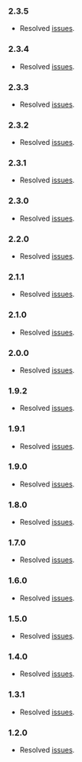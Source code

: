 ### 2.3.5
- Resolved [issues](https://github.com/jhipster/jhipster-ide/projects/33).

### 2.3.4
- Resolved [issues](https://github.com/jhipster/jhipster-ide/projects/32).

### 2.3.3
- Resolved [issues](https://github.com/jhipster/jhipster-ide/projects/31).

### 2.3.2
- Resolved [issues](https://github.com/jhipster/jhipster-ide/projects/30).

### 2.3.1
- Resolved [issues](https://github.com/jhipster/jhipster-ide/projects/29).

### 2.3.0
- Resolved [issues](https://github.com/jhipster/jhipster-ide/projects/28).

### 2.2.0
- Resolved [issues](https://github.com/jhipster/jhipster-ide/projects/25).

### 2.1.1
- Resolved [issues](https://github.com/jhipster/jhipster-ide/projects/27).

### 2.1.0
- Resolved [issues](https://github.com/jhipster/jhipster-ide/projects/24).

### 2.0.0
- Resolved [issues](https://github.com/jhipster/jhipster-ide/projects/20).

### 1.9.2
- Resolved [issues](https://github.com/jhipster/jhipster-ide/projects/23).

### 1.9.1
- Resolved [issues](https://github.com/jhipster/jhipster-ide/projects/21).

### 1.9.0
- Resolved [issues](https://github.com/jhipster/jhipster-ide/projects/19?).

### 1.8.0
- Resolved [issues](https://github.com/jhipster/jhipster-ide/projects/18?).

### 1.7.0
- Resolved [issues](https://github.com/jhipster/jhipster-ide/projects/17?).

### 1.6.0
- Resolved [issues](https://github.com/jhipster/jhipster-ide/projects/16?).

### 1.5.0
- Resolved [issues](https://github.com/jhipster/jhipster-ide/projects/14?).

### 1.4.0
- Resolved [issues](https://github.com/jhipster/jhipster-ide/projects/10?).

### 1.3.1
- Resolved [issues](https://github.com/jhipster/jhipster-ide/projects/9?).

### 1.2.0
- Resolved [issues](https://github.com/jhipster/jhipster-ide/projects/3?).

